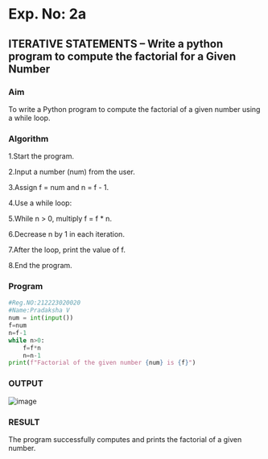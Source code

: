 # Exp. No: 2a  
## ITERATIVE STATEMENTS – Write a python program to compute the factorial for a Given Number

###  Aim
To write a Python program to compute the factorial of a given number using a while loop.

###  Algorithm
1.Start the program.

2.Input a number (num) from the user.

3.Assign f = num and n = f - 1.

4.Use a while loop:

5.While n > 0, multiply f = f * n.

6.Decrease n by 1 in each iteration.

7.After the loop, print the value of f.

8.End the program.

### Program

```python
#Reg.NO:212223020020
#Name:Pradaksha V
num = int(input())
f=num
n=f-1
while n>0:
    f=f*n
    n=n-1
print(f"Factorial of the given number {num} is {f}")    

```
### OUTPUT
![image](https://github.com/user-attachments/assets/eba6c92d-7688-44ce-8554-70044f49d909)

### RESULT
The program successfully computes and prints the factorial of a given number.


